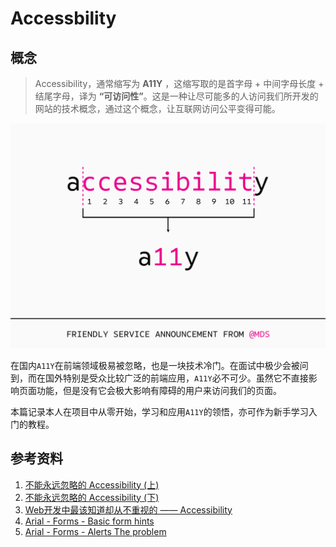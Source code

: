 # Accessbility

## 概念

>Accessibility，通常缩写为 **A11Y** ，这缩写取的是首字母 + 中间字母长度 + 结尾字母，译为 **“可访问性”**。这是一种让尽可能多的人访问我们所开发的网站的技术概念，通过这个概念，让互联网访问公平变得可能。

![ally](https://raw.githubusercontent.com/David-Shi-1989/img-bed/master/ally.png)

在国内`A11Y`在前端领域极易被忽略，也是一块技术冷门。在面试中极少会被问到，而在国外特别是受众比较广泛的前端应用，`A11Y`必不可少。虽然它不直接影响页面功能，但是没有它会极大影响有障碍的用户来访问我们的页面。

本篇记录本人在项目中从零开始，学习和应用`A11Y`的领悟，亦可作为新手学习入门的教程。

## 参考资料

1. [不能永远忽略的 Accessibility (上)](https://www.jianshu.com/p/6d01f1611372)
2. [不能永远忽略的 Accessibility (下)](https://www.jianshu.com/p/07a6a2c6cd6f)
3. [Web开发中最该知道却从不重视的 —— Accessibility](https://www.imooc.com/article/297401)
4. [Arial - Forms - Basic form hints](https://developer.mozilla.org/en-US/docs/Web/Accessibility/ARIA/forms/Basic_form_hints)
5. [Arial - Forms - Alerts The problem](https://developer.mozilla.org/en-US/docs/Web/Accessibility/ARIA/forms/alerts)

